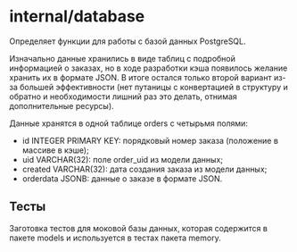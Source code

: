 # internal/database

Определяет функции для работы с базой данных PostgreSQL.

Изначально данные хранились в виде таблиц с подробной информацией о заказах, но в ходе разработки кэша появилось желание хранить их в формате JSON. В итоге остался только второй вариант из-за большей эффективности (нет путаницы с конвертацией в структуру и обратно и необходимости лишний раз это делать, отнимая дополнительные ресурсы).

Данные хранятся в одной таблице orders с четырьмя полями:

- id INTEGER PRIMARY KEY: порядковый номер заказа (положение в массиве в кэше);
- uid VARCHAR(32): поле order_uid из модели данных;
- created VARCHAR(32): дата создания заказа из модели данных;
- orderdata JSONB: данные о заказе в формате JSON.

## Тесты
Заготовка тестов для моковой базы данных, которая содержится в пакете models и используется в тестах пакета memory.